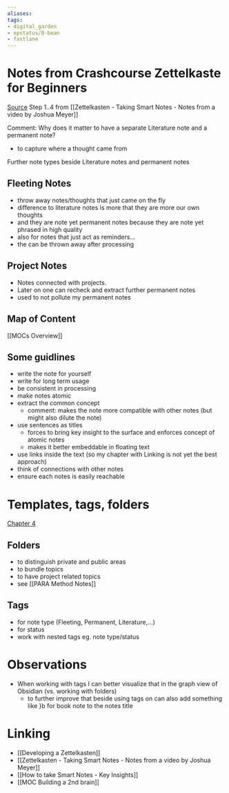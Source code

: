 ```yaml
---
aliases: 
tags: 
- digital_garden
- epstatus/0-bean
- fastlane
---
```

# Notes from Crashcourse Zettelkaste for Beginners
[Source](https://www.youtube.com/watch?v=cxREbrWzP8w)
Step 1..4 from [[Zettelkasten - Taking Smart Notes - Notes from a video by Joshua Meyer]]

Comment: Why does it matter to have a separate Literature note and a permanent note?
* to capture where a thought came from

Further note types beside Literature notes and permanent notes

## Fleeting Notes
+ throw away notes/thoughts that just came on the fly
+ difference to literature notes is more that they are more our own thoughts
+ and they are note yet permanent notes because they are note yet phrased in high quality
+ also for notes that just act as reminders... 
+ the can be thrown away after processing

## Project Notes
+ Notes connected with projects. 
+ Later on one can recheck and extract further permanent notes
+ used to not pollute my permanent notes

## Map of Content
[[MOCs Overview]]

## Some guidlines
+ write the note for yourself
+ write for long term usage
+ be consistent in processing
+ make notes atomic
+ extract the common concept
	+ comment: makes the note more compatible with other notes (but might also dilute the note)
+ use sentences as titles
	+ forces to bring key insight to the surface and enforces concept of atomic notes
	+ makes it better embeddable in floating text
+ use links inside the text (so my chapter with Linking is not yet the best approach)
+ think of connections with other notes
+ ensure each notes is easily reachable

# Templates, tags, folders
[Chapter 4](https://www.youtube.com/watch?v=-9FXrz-xvlk)

## Folders
+ to distinguish private and public areas
+ to bundle topics
+ to have project related topics
+ see [[PARA Method Notes]]

## Tags
+ for note type (Fleeting, Permanent, Literature,...)
+ for status
+ work with nested tags eg. note type/status

# Observations
+ When working with tags I can better visualize that in the graph view of Obsidian (vs. working with folders)
	+ to further improve that beside using tags on can also add something like }b for book note to the notes title

# Linking
+ [[Developing a Zettelkasten]]
+ [[Zettelkasten - Taking Smart Notes - Notes from a video by Joshua Meyer]]
+ [[How to take Smart Notes - Key Insights]]
+ [[MOC Building a 2nd brain]]





